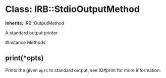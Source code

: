 # Class: IRB::StdioOutputMethod
**Inherits:** IRB::OutputMethod
    

A standard output printer



#Instance Methods
## print(*opts) [](#method-i-print)
Prints the given `opts` to standard output, see IO#print for more information.

